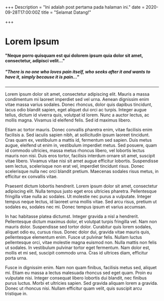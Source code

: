 +++
Description = "Ini adalah post pertama pada halaman ini."
date = 2020-09-28T17:00:00Z
title = "Selamat Datang!"

+++
# Lorem Ipsum

#### "Neque porro quisquam est qui dolorem ipsum quia dolor sit amet, consectetur, adipisci velit..."

##### "There is no one who loves pain itself, who seeks after it and wants to have it, simply because it is pain..."

***

Lorem ipsum dolor sit amet, consectetur adipiscing elit. Mauris a massa condimentum mi laoreet imperdiet sed vel urna. Aenean dignissim enim vitae massa varius sodales. Donec rhoncus, dolor quis dapibus tincidunt, lacus odio blandit sapien, eget aliquet dui orci ac turpis. Integer augue tellus, dictum id viverra quis, volutpat id lorem. Nunc a auctor lectus, ac mollis magna. Vivamus id eleifend felis. Sed id maximus libero.

Etiam ac tortor mauris. Donec convallis pharetra enim, vitae facilisis enim facilisis a. Sed iaculis sapien nibh, at sollicitudin ipsum laoreet tincidunt. Cras quam ex, vestibulum a mattis id, fermentum sed sapien. Duis metus augue, eleifend ut enim in, vestibulum imperdiet metus. Sed posuere, quam id commodo ultricies, massa metus rhoncus libero, vel lobortis lectus mauris non nisi. Duis eros tortor, facilisis interdum ornare sit amet, suscipit vitae libero. Vivamus vitae nisi sit amet augue efficitur lobortis. Suspendisse sem lectus, scelerisque non erat vel, imperdiet tincidunt risus. Donec scelerisque nulla nec orci blandit pretium. Maecenas sodales risus metus, in efficitur ex convallis vitae.

Praesent dictum lobortis hendrerit. Lorem ipsum dolor sit amet, consectetur adipiscing elit. Nulla tempus justo eget eros ultricies pharetra. Pellentesque fringilla vitae nulla ac sodales. Ut molestie nec purus a vulputate. Integer tempus neque lectus, id laoreet urna mollis vitae. Sed arcu risus, pretium ut sodales eu, sodales nec mi. Donec tempus ipsum et varius accumsan.

In hac habitasse platea dictumst. Integer gravida a nisl a hendrerit. Pellentesque dictum maximus dolor, et volutpat turpis fringilla vel. Nam non mauris dolor. Suspendisse sed tortor dolor. Curabitur quis lorem sodales, aliquet odio eu, cursus risus. Donec dolor dui, gravida vitae mauris quis, pellentesque elementum enim. Fusce ut pulvinar felis. Nullam luctus pellentesque orci, vitae molestie magna euismod non. Nulla mattis non felis ut sodales. In vestibulum pulvinar tortor eget fermentum. Nam dolor est, mollis et mi sed, suscipit commodo urna. Cras id ultrices diam, efficitur porta urna.

Fusce in dignissim enim. Nam non quam finibus, facilisis metus sed, aliquet mi. Etiam eu massa a lectus malesuada rhoncus sed eget quam. Proin eu vulputate nisi. Integer consequat libero lobortis dui blandit, nec finibus purus luctus. Morbi et ultricies sapien. Sed gravida aliquam lorem a gravida. Donec ut rhoncus nisi. Nullam efficitur quam velit, quis suscipit arcu tristique in.